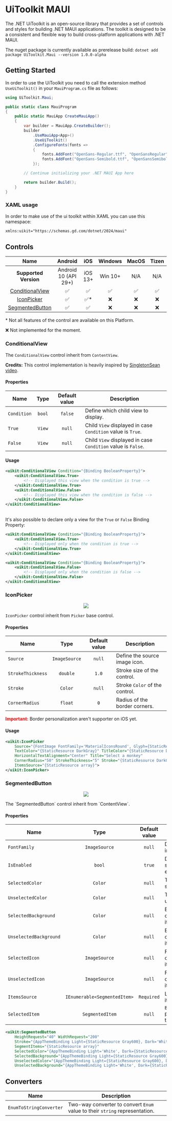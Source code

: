 ﻿# UiToolkit MAUI 
The .NET UiToolkit is an open-source library that provides a set of controls and styles for building .NET MAUI applications. The toolkit is designed to be a consistent and flexible way to build cross-platform applications with .NET MAUI.

The nuget package is currently available as prerelease build: `dotnet add package UiToolkit.Maui --version 1.0.0-alpha`

## Getting Started
In order to use the UiToolkit you need to call the extension method `UseUiToolkit()` in your `MauiProgram.cs` file as follows:
```csharp
using UiToolkit.Maui;

public static class MauiProgram
{
	public static MauiApp CreateMauiApp()
	{
		var builder = MauiApp.CreateBuilder();
		builder
			.UseMauiApp<App>()
			.UseUiToolkit()
			.ConfigureFonts(fonts =>
			{
				fonts.AddFont("OpenSans-Regular.ttf", "OpenSansRegular");
				fonts.AddFont("OpenSans-Semibold.ttf", "OpenSansSemibold");
			});

		// Continue initializing your .NET MAUI App here

		return builder.Build();
	}
}
```
### XAML usage

In order to make use of the ui toolkit within XAML you can use this namespace:

```xml
xmlns:uikit="https://schemas.gd.com/dotnet/2024/maui"
```

## Controls

Name|Android|iOS|Windows|MacOS|Tizen|
:---------------------------:|:---:|:---:|:---:|:---:|:---:|
**Supported Version** |Android 10 (API 29+)|iOS 13+|Win 10+|N/A|N/A|
[ConditionalView](#conditionalview)|✅|✅|✅|✅|✅|
[IconPicker](#iconpicker)          |✅|✅*|❌|❌|❌|
[SegmentedButton](#segmentedbutton)|✅|✅|❌|❌|❌|

\* Not all features of the control are available on this Platform.

:x: Not implemented for the moment.

### ConditionalView
The `ConditionalView` control inherit from `ContentView`.

**Credits:** This control implementation is heavily inspired by [SingletonSean video](https://www.youtube.com/watch?v=BOYySROGooM).
#### Properties
Name          |  Type | Default value | Description |
-------------------------|:-------------------------:|:---:|----|
`Condition` | `bool` | `false` | Define which child view to display.|
`True` | `View` | `null` | Child `View` displayed in case `Condition` value is `True`.|
`False` | `View` | `null` | Child `View` displayed in case `Condition` value is `False`.|
#### Usage
```xml
<uikit:ConditionalView Condition="{Binding BooleanProperty}">
    <uikit:ConditionalView.True>
		<!-- Displayed this view when the condition is true -->
	</uikit:ConditionalView.True>
	<uikit:ConditionalView.False>
		<!-- Displayed this view when the condition is false -->
    </uikit:ConditionalView.False>
</uikit:ConditionalView>
```

<br/>It's also possible to declare only a view for the `True` or `False` Binding Property:

```xml
<uikit:ConditionalView Condition="{Binding BooleanProperty}">
    <uikit:ConditionalView.True>
		<!-- Displayed only when the condition is true -->
	</uikit:ConditionalView.True>
</uikit:ConditionalView>

<uikit:ConditionalView Condition="{Binding BooleanProperty}">
	<uikit:ConditionalView.False>
		<!-- Displayed only when the condition is false -->
    </uikit:ConditionalView.False>
</uikit:ConditionalView>
```

### IconPicker
<p align="center"><img src="img/Picker.png"/></p>

`IconPicker` control inherit from `Picker` base control.

#### Properties

Name          |  Type | Default value | Description |
-------------------------|:-------------------------:|:---:|----|
`Source` | `ImageSource` | `null` | Define the source image icon. | 
`StrokeThickness` | `double` | `1.0` | Stroke size of the control.|
`Stroke` | `Color` | `null` | Stroke `Color` of the control.|
`CornerRadius` | `float` | `0` | Radius of the border corners. |

<span style="color: #FF0000"><b>Important:</b></span> Border personalization aren't supporter on iOS yet.

#### Usage

```xml
<uikit:IconPicker 
	Source="{FontImage FontFamily='MaterialIconsRound', Glyph={StaticResource IconMD_Expand_more}, Size=1, Color={StaticResource DarkGray}}" 
    TextColor="{StaticResource DarkGray}" TitleColor="{StaticResource DarkGray}"
    HorizontalTextAlignment="Center" Title="Select a monkey"
    CornerRadius="50" StrokeThickness="5" Stroke="{StaticResource DarkGray}"
    ItemsSource="{StaticResource array}">
</uikit:IconPicker>
```

### SegmentedButton
<p align="center"><img src="img/SegmentedButton1.png"/></p>
The `SegmentedButton` control inherit from `ContentView`.

#### Properties
Name          |  Type | Default value | Description |
-------------------------|:-------------------------:|:---:|----|
`FontFamily` | `ImageSource` | `null` | Define the source image icon. | 
`IsEnabled` | `bool` | `true` | Define control state enable/disable.|
`SelectedColor` | `Color` | `null` | Text color of the selected item. |
`UnselectedColor` | `Color` | `null` | Text color of the unselected item(s). |
`SelectedBackground` | `Color` | `null` | Background color of the selected item. |
`UnselectedBackground` | `Color` | `null` | Background color of the unselected item(s). |
`SelectedIcon` | `ImageSource` | `null` | Font icon to display on the selected item. |
`UnselectedIcon` | `ImageSource` | `null` | Font icon to display on the unselected item(s). |
`ItemsSource` | `IEnumerable<SegmentedItem>` | `Required` | List of segment items. |
`SelectedItem` | `SegmentedItem` | `null` | `BindingMode.TwoWay` property binded to the selected item. |

```xml
<uikit:SegmentedButton 
	HeightRequest="40" WidthRequest="200"
	Stroke="{AppThemeBinding Light={StaticResource Gray600}, Dark='White'}" StrokeThickness="1" 
	SegmentItems="{StaticResource array}"
	SelectedColor="{AppThemeBinding Light='White', Dark={StaticResource Gray600}}"
	SelectedBackground="{AppThemeBinding Light={StaticResource Gray600}, Dark='White'}"
	UnselectedColor="{AppThemeBinding Light={StaticResource Gray600}, Dark='White'}"
	UnselectedBackground="{AppThemeBinding Light='White', Dark={StaticResource Gray600}}"/>
```

## Converters
Name          |  Description |
-------------------------|-------------------------|
`EnumToStringConverter` | Two-way converter to convert `Enum` value to their `string` representation. |